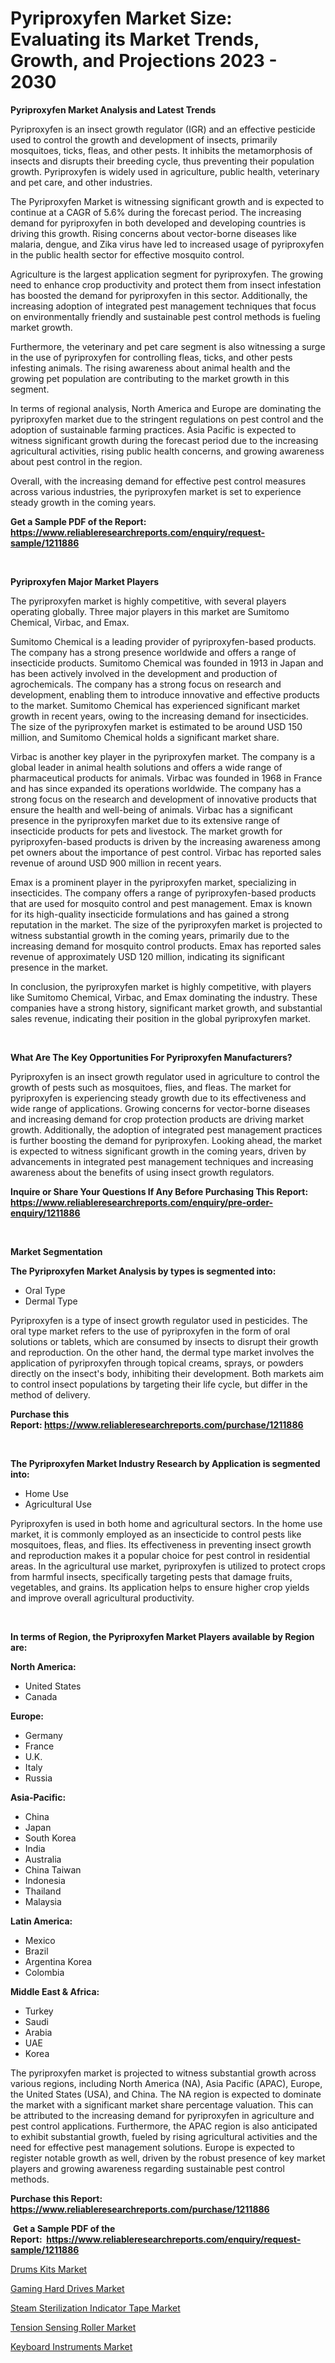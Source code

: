 <p><h1>Pyriproxyfen Market Size: Evaluating its Market Trends, Growth, and Projections 2023 - 2030</h1></p><p><strong>Pyriproxyfen Market Analysis and Latest Trends</strong></p>
<p><p>Pyriproxyfen is an insect growth regulator (IGR) and an effective pesticide used to control the growth and development of insects, primarily mosquitoes, ticks, fleas, and other pests. It inhibits the metamorphosis of insects and disrupts their breeding cycle, thus preventing their population growth. Pyriproxyfen is widely used in agriculture, public health, veterinary and pet care, and other industries.</p><p>The Pyriproxyfen Market is witnessing significant growth and is expected to continue at a CAGR of 5.6% during the forecast period. The increasing demand for pyriproxyfen in both developed and developing countries is driving this growth. Rising concerns about vector-borne diseases like malaria, dengue, and Zika virus have led to increased usage of pyriproxyfen in the public health sector for effective mosquito control.</p><p>Agriculture is the largest application segment for pyriproxyfen. The growing need to enhance crop productivity and protect them from insect infestation has boosted the demand for pyriproxyfen in this sector. Additionally, the increasing adoption of integrated pest management techniques that focus on environmentally friendly and sustainable pest control methods is fueling market growth.</p><p>Furthermore, the veterinary and pet care segment is also witnessing a surge in the use of pyriproxyfen for controlling fleas, ticks, and other pests infesting animals. The rising awareness about animal health and the growing pet population are contributing to the market growth in this segment.</p><p>In terms of regional analysis, North America and Europe are dominating the pyriproxyfen market due to the stringent regulations on pest control and the adoption of sustainable farming practices. Asia Pacific is expected to witness significant growth during the forecast period due to the increasing agricultural activities, rising public health concerns, and growing awareness about pest control in the region.</p><p>Overall, with the increasing demand for effective pest control measures across various industries, the pyriproxyfen market is set to experience steady growth in the coming years.</p></p>
<p><strong>Get a Sample PDF of the Report:&nbsp; <a href="https://www.reliableresearchreports.com/enquiry/request-sample/1211886">https://www.reliableresearchreports.com/enquiry/request-sample/1211886</a></strong></p>
<p>&nbsp;</p>
<p><strong>Pyriproxyfen Major Market Players</strong></p>
<p><p>The pyriproxyfen market is highly competitive, with several players operating globally. Three major players in this market are Sumitomo Chemical, Virbac, and Emax.</p><p>Sumitomo Chemical is a leading provider of pyriproxyfen-based products. The company has a strong presence worldwide and offers a range of insecticide products. Sumitomo Chemical was founded in 1913 in Japan and has been actively involved in the development and production of agrochemicals. The company has a strong focus on research and development, enabling them to introduce innovative and effective products to the market. Sumitomo Chemical has experienced significant market growth in recent years, owing to the increasing demand for insecticides. The size of the pyriproxyfen market is estimated to be around USD 150 million, and Sumitomo Chemical holds a significant market share.</p><p>Virbac is another key player in the pyriproxyfen market. The company is a global leader in animal health solutions and offers a wide range of pharmaceutical products for animals. Virbac was founded in 1968 in France and has since expanded its operations worldwide. The company has a strong focus on the research and development of innovative products that ensure the health and well-being of animals. Virbac has a significant presence in the pyriproxyfen market due to its extensive range of insecticide products for pets and livestock. The market growth for pyriproxyfen-based products is driven by the increasing awareness among pet owners about the importance of pest control. Virbac has reported sales revenue of around USD 900 million in recent years.</p><p>Emax is a prominent player in the pyriproxyfen market, specializing in insecticides. The company offers a range of pyriproxyfen-based products that are used for mosquito control and pest management. Emax is known for its high-quality insecticide formulations and has gained a strong reputation in the market. The size of the pyriproxyfen market is projected to witness substantial growth in the coming years, primarily due to the increasing demand for mosquito control products. Emax has reported sales revenue of approximately USD 120 million, indicating its significant presence in the market.</p><p>In conclusion, the pyriproxyfen market is highly competitive, with players like Sumitomo Chemical, Virbac, and Emax dominating the industry. These companies have a strong history, significant market growth, and substantial sales revenue, indicating their position in the global pyriproxyfen market.</p></p>
<p>&nbsp;</p>
<p><strong>What Are The Key Opportunities For Pyriproxyfen Manufacturers?</strong></p>
<p><p>Pyriproxyfen is an insect growth regulator used in agriculture to control the growth of pests such as mosquitoes, flies, and fleas. The market for pyriproxyfen is experiencing steady growth due to its effectiveness and wide range of applications. Growing concerns for vector-borne diseases and increasing demand for crop protection products are driving market growth. Additionally, the adoption of integrated pest management practices is further boosting the demand for pyriproxyfen. Looking ahead, the market is expected to witness significant growth in the coming years, driven by advancements in integrated pest management techniques and increasing awareness about the benefits of using insect growth regulators.</p></p>
<p><strong>Inquire or Share Your Questions If Any Before Purchasing This Report: <a href="https://www.reliableresearchreports.com/enquiry/pre-order-enquiry/1211886">https://www.reliableresearchreports.com/enquiry/pre-order-enquiry/1211886</a></strong></p>
<p>&nbsp;</p>
<p><strong>Market Segmentation</strong></p>
<p><strong>The Pyriproxyfen Market Analysis by types is segmented into:</strong></p>
<p><ul><li>Oral Type</li><li>Dermal Type</li></ul></p>
<p><p>Pyriproxyfen is a type of insect growth regulator used in pesticides. The oral type market refers to the use of pyriproxyfen in the form of oral solutions or tablets, which are consumed by insects to disrupt their growth and reproduction. On the other hand, the dermal type market involves the application of pyriproxyfen through topical creams, sprays, or powders directly on the insect's body, inhibiting their development. Both markets aim to control insect populations by targeting their life cycle, but differ in the method of delivery.</p></p>
<p><strong>Purchase this Report:&nbsp;<a href="https://www.reliableresearchreports.com/purchase/1211886">https://www.reliableresearchreports.com/purchase/1211886</a></strong></p>
<p>&nbsp;</p>
<p><strong>The Pyriproxyfen Market Industry Research by Application is segmented into:</strong></p>
<p><ul><li>Home Use</li><li>Agricultural Use</li></ul></p>
<p><p>Pyriproxyfen is used in both home and agricultural sectors. In the home use market, it is commonly employed as an insecticide to control pests like mosquitoes, fleas, and flies. Its effectiveness in preventing insect growth and reproduction makes it a popular choice for pest control in residential areas. In the agricultural use market, pyriproxyfen is utilized to protect crops from harmful insects, specifically targeting pests that damage fruits, vegetables, and grains. Its application helps to ensure higher crop yields and improve overall agricultural productivity.</p></p>
<p>&nbsp;</p>
<p><strong>In terms of Region, the Pyriproxyfen Market Players available by Region are:</strong></p>
<p>
    <p> <strong> North America: </strong>
        <ul>
            <li>United States</li>
            <li>Canada</li>
        </ul>
        </p> 
    <p> <strong> Europe: </strong>
        <ul>
            <li>Germany</li>
            <li>France</li>
            <li>U.K.</li>
            <li>Italy</li>
            <li>Russia</li>
        </ul>
        </p> 
    <p> <strong> Asia-Pacific: </strong>
        <ul>
            <li>China</li>
            <li>Japan</li>
            <li>South Korea</li>
            <li>India</li>
            <li>Australia</li>
            <li>China Taiwan</li>
            <li>Indonesia</li>
            <li>Thailand</li>
            <li>Malaysia</li>
        </ul>
        </p> 
    <p> <strong> Latin America: </strong>
        <ul>
            <li>Mexico</li>
            <li>Brazil</li>
            <li>Argentina Korea</li>
            <li>Colombia</li>
        </ul>
        </p> 
    <p> <strong> Middle East & Africa: </strong>
        <ul>
            <li>Turkey</li>
            <li>Saudi</li>
            <li>Arabia</li>
            <li>UAE</li>
            <li>Korea</li>
        </ul>
    </p>
    </p>
<p><p>The pyriproxyfen market is projected to witness substantial growth across various regions, including North America (NA), Asia Pacific (APAC), Europe, the United States (USA), and China. The NA region is expected to dominate the market with a significant market share percentage valuation. This can be attributed to the increasing demand for pyriproxyfen in agriculture and pest control applications. Furthermore, the APAC region is also anticipated to exhibit substantial growth, fueled by rising agricultural activities and the need for effective pest management solutions. Europe is expected to register notable growth as well, driven by the robust presence of key market players and growing awareness regarding sustainable pest control methods.</p></p>
<p><strong>Purchase this Report: <a href="https://www.reliableresearchreports.com/purchase/1211886">https://www.reliableresearchreports.com/purchase/1211886</a></strong></p>
<p>&nbsp;<strong>Get a Sample PDF of the Report:&nbsp;&nbsp;<a href="https://www.reliableresearchreports.com/enquiry/request-sample/1211886">https://www.reliableresearchreports.com/enquiry/request-sample/1211886</a></strong></p>
<p><strong></strong></p>
<p><p><a href="https://medium.com/@suryayadavrp23/drums-kits-market-size-growth-forecast-2023-2030-d5fbf28e3a34">Drums Kits Market</a></p><p><a href="https://www.linkedin.com/pulse/decoding-gaming-hard-drives-market-deep-dive-latest-trends/">Gaming Hard Drives Market</a></p><p><a href="https://www.linkedin.com/pulse/steam-sterilization-indicator-tape-market-size-growth/">Steam Sterilization Indicator Tape Market</a></p><p><a href="https://www.linkedin.com/pulse/tension-sensing-roller-market-insights-players-forecast-till/">Tension Sensing Roller Market</a></p><p><a href="https://medium.com/@react.shoe.mask/keyboard-instruments-market-size-growth-forecast-2023-2030-136213e8f42c">Keyboard Instruments Market</a></p></p>